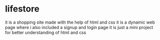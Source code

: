 # lifestore
it is a shopping site made with the help of html and css
it is a dynamic web page where i also included a signup and login page 
it is just a mini project for better understanding of html and css

